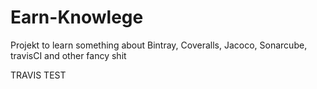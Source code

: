 # Earn-Knowlege

Projekt to learn something about Bintray, Coveralls, Jacoco, Sonarcube, travisCI and other fancy shit

TRAVIS TEST